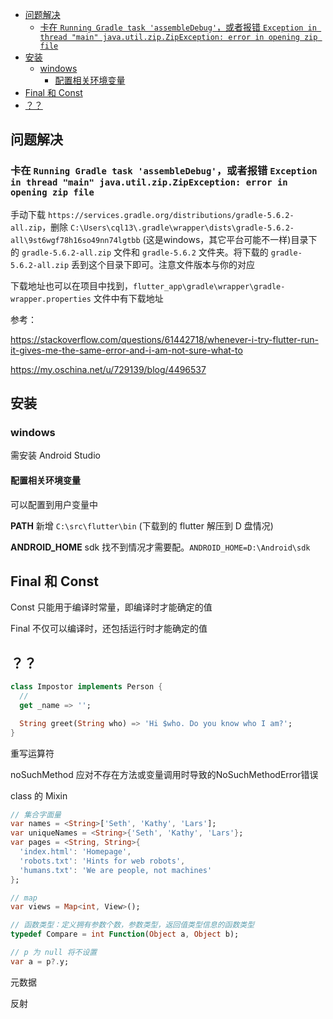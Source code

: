 - [问题解决](#问题解决)
  - [卡在 `Running Gradle task 'assembleDebug'`，或者报错 `Exception in thread "main" java.util.zip.ZipException: error in opening zip file`](#卡在-running-gradle-task-assembledebug或者报错-exception-in-thread-main-javautilzipzipexception-error-in-opening-zip-file)
- [安装](#安装)
  - [windows](#windows)
    - [配置相关环境变量](#配置相关环境变量)
- [Final 和 Const](#final-和-const)
- [？？](#)

## 问题解决

### 卡在 `Running Gradle task 'assembleDebug'`，或者报错 `Exception in thread "main" java.util.zip.ZipException: error in opening zip file`

手动下载 `https://services.gradle.org/distributions/gradle-5.6.2-all.zip`，删除 `C:\Users\cql13\.gradle\wrapper\dists\gradle-5.6.2-all\9st6wgf78h16so49nn74lgtbb` (这是windows，其它平台可能不一样)目录下的 `gradle-5.6.2-all.zip` 文件和 `gradle-5.6.2` 文件夹。将下载的 `gradle-5.6.2-all.zip` 丢到这个目录下即可。注意文件版本与你的对应

下载地址也可以在项目中找到，`flutter_app\gradle\wrapper\gradle-wrapper.properties` 文件中有下载地址

参考：

https://stackoverflow.com/questions/61442718/whenever-i-try-flutter-run-it-gives-me-the-same-error-and-i-am-not-sure-what-to

https://my.oschina.net/u/729139/blog/4496537

## 安装

### windows

需安装 Android Studio

#### 配置相关环境变量

可以配置到用户变量中

**PATH** 新增 `C:\src\flutter\bin` (下载到的 flutter 解压到 D 盘情况)

**ANDROID_HOME** sdk 找不到情况才需要配。`ANDROID_HOME=D:\Android\sdk`

## Final 和 Const

Const 只能用于编译时常量，即编译时才能确定的值

Final 不仅可以编译时，还包括运行时才能确定的值

## ？？

```dart
class Impostor implements Person {
  // 
  get _name => '';

  String greet(String who) => 'Hi $who. Do you know who I am?';
}
```

重写运算符

noSuchMethod 应对不存在方法或变量调用时导致的NoSuchMethodError错误

class 的 Mixin


```dart
// 集合字面量
var names = <String>['Seth', 'Kathy', 'Lars'];
var uniqueNames = <String>{'Seth', 'Kathy', 'Lars'};
var pages = <String, String>{
  'index.html': 'Homepage',
  'robots.txt': 'Hints for web robots',
  'humans.txt': 'We are people, not machines'
};

// map 
var views = Map<int, View>();

// 函数类型：定义拥有参数个数，参数类型，返回值类型信息的函数类型
typedef Compare = int Function(Object a, Object b);

// p 为 null 将不设置
var a = p?.y;
```

元数据

反射
